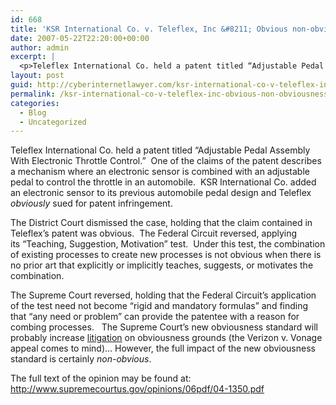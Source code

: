 ```yaml
---
id: 668
title: 'KSR International Co. v. Teleflex, Inc &#8211; Obvious non-obviousness?'
date: 2007-05-22T22:20:00+00:00
author: admin
excerpt: |
  <p>Teleflex International Co. held a patent titled “Adjustable Pedal Assembly With Electronic Throttle Control.”&nbsp; One of the claims of the&nbsp;patent describes a mechanism where an electronic sensor is combined with an adjustable pedal to control the throttle in an automobile.&nbsp; KSR International Co. added an electronic sensor to&nbsp;its previous automobile pedal design and Teleflex <em>obviously</em> sued for patent infringement.&nbsp; <br /><br />The&nbsp;District Court dismissed the case, holding that&nbsp;the claim contained in Teleflex's patent was obvious.&nbsp; The Federal Circuit reversed, applying its&nbsp;"Teaching, Suggestion, Motivation" test.&nbsp; Under this test, the combination of existing processes&nbsp;to create new processes is not obvious when&nbsp;there is no prior ...
layout: post
guid: http://cyberinternetlawyer.com/ksr-international-co-v-teleflex-inc-obvious-non-obviousness.html
permalink: /ksr-international-co-v-teleflex-inc-obvious-non-obviousness/
categories:
  - Blog
  - Uncategorized
---
```

Teleflex International Co. held a patent titled “Adjustable Pedal Assembly With Electronic Throttle Control.”&nbsp; One of the claims of the&nbsp;patent describes a mechanism where an electronic sensor is combined with an adjustable pedal to control the throttle in an automobile.&nbsp; KSR International Co. added an electronic sensor to&nbsp;its previous automobile pedal design and Teleflex _obviously_ sued for patent infringement.&nbsp; 

The&nbsp;District Court dismissed the case, holding that&nbsp;the claim contained in Teleflex&#8217;s patent was obvious.&nbsp; The Federal Circuit reversed, applying its&nbsp;&#8220;Teaching, Suggestion, Motivation&#8221; test.&nbsp; Under this test, the combination of existing processes&nbsp;to create new processes is not obvious when&nbsp;there is no prior art that explicitly or implicitly teaches, suggests, or motivates the combination.&nbsp;&nbsp;

The Supreme Court reversed, holding that&nbsp;the Federal Circuit&#8217;s application of the test&nbsp;need not become “rigid and mandatory formulas” and finding that&nbsp;“any need or problem” can provide the patentee with a reason for combing processes.&nbsp;&nbsp; The Supreme Court&#8217;s new obviousness standard will probably increase <a target="_blank" href="http://www.cyberinternetlawyer.com" rel="nofollow" >litigation</a> on obviousness grounds (the Verizon v. Vonage appeal comes to mind)&#8230; However, the&nbsp;full impact of the new obviousness standard is certainly _non-obvious_.

The full text of the opinion may be found at:  
<a class="" href="http://www.supremecourtus.gov/opinions/06pdf/04-1350.pdf" target="_blank" rel="nofollow" >http://www.supremecourtus.gov/opinions/06pdf/04-1350.pdf</a>

<!--
ctxt_ad_partner = "8691958090";
ctxt_ad_section = "";
ctxt_ad_bg = "";
ctxt_ad_width = 250;
ctxt_ad_height = 250;
ctxt_ad_bc = "D2E4FC";
ctxt_ad_cc = "FFFFFF";
ctxt_ad_lc = "0000DE";
ctxt_ad_tc = "333333";
ctxt_ad_uc = "999999";
// -->